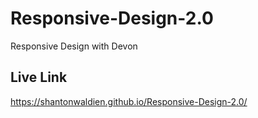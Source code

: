 # Responsive-Design-2.0
Responsive Design with Devon

## Live Link
https://shantonwaldien.github.io/Responsive-Design-2.0/
